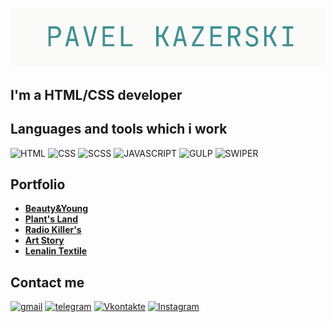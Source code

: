 ![Header](https://github.com/pavelkazerski/pavelkazerski/blob/main/assets/banner_github.png)

## I'm a HTML/CSS developer

## Languages and tools which i work

![HTML](https://img.shields.io/badge/-HTML-F2F1EC?style=for-the-badge&logo=html)
![CSS](https://img.shields.io/badge/-CSS-F2F1EC?style=for-the-badge&logo=css)
![SCSS](https://img.shields.io/badge/-SCSS-F2F1EC?style=for-the-badge&logo=sass)
![JAVASCRIPT](https://img.shields.io/badge/-JavaScript-F2F1EC?style=for-the-badge&logo=javascript&logoColor=41B883)
![GULP](https://img.shields.io/badge/-gulp-F2F1EC?style=for-the-badge&logo=gulp)
![SWIPER](https://img.shields.io/badge/-SWIPER-F2F1EC?style=for-the-badge&logo=swiper&logoColor=6332F6)

## Portfolio

* [**Beauty&Young**](https://pavelkazerski.github.io/beauty-and-young/)
* [**Plant's Land**](https://pavelkazerski.github.io/plants-land/)
* [**Radio Killer's**](https://pavelkazerski.github.io/radio-killers/)
* [**Art Story**](https://pavelkazerski.github.io/art-story/)
* [**Lenalin Textile**](https://pavelkazerski.github.io/lenalintextile/)

## Contact me

[![gmail](https://img.shields.io/badge/-gmail-F2F1EC?style=for-the-badge&logo=gmail)](mailto:pavel.kazerskii@mgail.com)
[![telegram](https://img.shields.io/badge/-telegram-F2F1EC?style=for-the-badge&logo=telegram)](https://t.me/P_kazerski)
[![Vkontakte](https://img.shields.io/badge/-Vkontakte-F2F1EC?style=for-the-badge&logo=Vk&logoColor=0077FF)](https://vk.com/id17763104)
[![Instagram](https://img.shields.io/badge/-Instagram-F2F1EC?style=for-the-badge&logo=Instagram)](https://www.instagram.com/pavel.kazerskii/?hl=ru)
